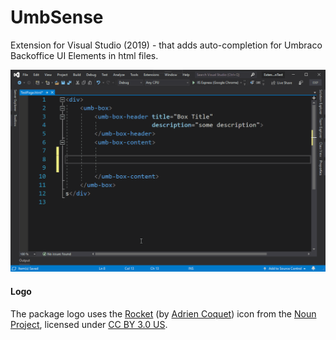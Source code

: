 # UmbSense
Extension for Visual Studio (2019) - that adds auto-completion for Umbraco Backoffice UI Elements in html files. 

![](images/demo.gif)

#### Logo

The package logo uses the [Rocket](https://thenounproject.com/term/rocket/2217243/) (by [Adrien Coquet](https://thenounproject.com/coquet_adrien/)) icon from the [Noun Project](https://thenounproject.com), licensed under [CC BY 3.0 US](https://creativecommons.org/licenses/by/3.0/us/).
